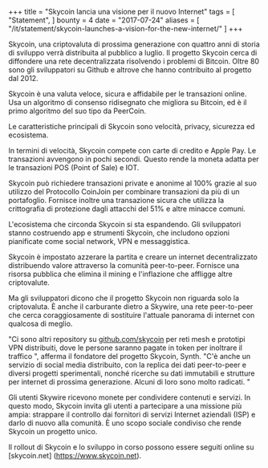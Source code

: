 +++
title = "Skycoin lancia una visione per il nuovo Internet"
tags = [
    "Statement",
]
bounty = 4
date = "2017-07-24"
aliases = [
	"/it/statement/skycoin-launches-a-vision-for-the-new-internet/"
]
+++

Skycoin, una criptovaluta di prossima generazione con quattro anni di storia di sviluppo
verrà distribuita al pubblico a luglio. Il progetto Skycoin cerca di
diffondere una rete decentralizzata risolvendo i problemi di Bitcoin. Oltre 80 sono
gli sviluppatori su Github e altrove che hanno contribuito al progetto dal 2012.

Skycoin è una valuta veloce, sicura e affidabile per le transazioni online.
Usa un algoritmo di consenso ridisegnato che migliora su Bitcoin,
ed è il primo algoritmo del suo tipo da PeerCoin.

Le caratteristiche principali di Skycoin sono velocità, privacy, sicurezza ed ecosistema.

In termini di velocità, Skycoin compete con carte di credito e Apple Pay.
Le transazioni avvengono in pochi secondi.
Questo rende la moneta adatta per le transazioni POS (Point of Sale) e IOT.

Skycoin può richiedere transazioni private e anonime al 100% grazie al suo utilizzo del
Protocollo CoinJoin per combinare transazioni da più di un portafoglio.
Fornisce inoltre una transazione sicura che utilizza la crittografia
di protezione dagli attacchi del 51% e altre minacce comuni.

L'ecosistema che circonda Skycoin si sta espandendo.
Gli sviluppatori stanno costruendo app e strumenti Skycoin,
che includono opzioni pianificate come social network, VPN e messaggistica.

Skycoin è impostato azzerare la partita e creare un internet decentralizzato
distribuendo valore attraverso la comunità peer-to-peer.
Fornisce una risorsa pubblica che elimina il mining e l'inflazione che
affligge altre criptovalute.

Ma gli sviluppatori dicono che il progetto Skycoin non riguarda solo la criptovaluta.
È anche il carburante dietro a Skywire, una rete peer-to-peer che cerca coraggiosamente di
sostituire l'attuale panorama di internet con qualcosa di meglio.

"Ci sono altri repository su [github.com/skycoin](https://github.com/skycoin)
per reti mesh e prototipi VPN distribuiti, dove le persone saranno pagate in
token per inoltrare il traffico ", afferma il fondatore del progetto Skycoin, Synth. "C'è
anche un servizio di social media distribuito, con la replica dei dati peer-to-peer e
diversi progetti sperimentali, nonché ricerche su dati immutabili e
strutture per internet di prossima generazione. Alcuni di loro sono molto radicati. "

Gli utenti Skywire ricevono monete per condividere contenuti e servizi.
In questo modo, Skycoin invita gli utenti a partecipare a una missione più ampia:
strappare il controllo dai fornitori di servizi Internet aziendali (ISP) e darlo
di nuovo alla comunità. È uno scopo sociale condiviso che rende Skycoin un
progetto unico.

Il rollout di Skycoin e lo sviluppo in corso possono essere seguiti online
su [skycoin.net] (https://www.skycoin.net).
